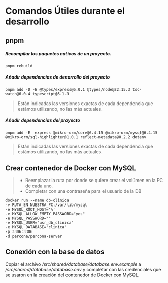 # Comandos Útiles durante el desarrollo

## pnpm

##### Recompilar los paquetes nativos de un proyecto.

```
pnpm rebuild
```

##### Añadir dependencias de desarrollo del proyecto

```
pnpm add -D -E @types/express@5.0.1 @types/node@22.15.3 tsc-watch@6.0.4 typescript@5.1.3
```

> Están indicadas las versiones exactas de cada dependencia que estámos utilizando, no las más actuales.

##### Añadir dependencias del proyecto

```
pnpm add -E  express @mikro-orm/core@6.4.15 @mikro-orm/mysql@6.4.15 @mikro-orm/sql-highlighter@1.0.1 reflect-metadata@0.2.2 dotenv
```

> Están indicadas las versiones exactas de cada dependencia que estámos utilizando, no las más actuales.

## Crear contenedor de Docker con MySQL

> - Reemplazar la ruta por donde se quiere crear el volúmen en la PC de cada uno.
> - Completar con una contraseña para el usuario de la DB

```
docker run --name db-clinica
-v RUTA_EN_NUESTRA_PC:/var/lib/mysql
-e MYSQL_ROOT_HOST='%'
-e MYSQL_ALLOW_EMPTY_PASSWORD="yes"
-e MYSQL_PASSWORD=""
-e MYSQL_USER="usr_db_clinica"
-e MYSQL_DATABASE='clinica'
-p 3306:3306
-d percona/percona-server
```

## Conexión con la base de datos

Copiar el archivo _/src/shared/database/database.env.example_ a _/src/shared/database/database.env_ y completar con las credenciales que se usaron en la creación del contenedor de Docker con MySQL.
